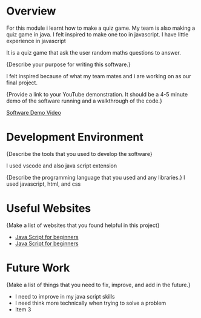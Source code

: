 # Overview

For this module i learnt how to make a quiz game. My team is also making a quiz game in java. I felt inspired to make one too in javascript. I have little experience in javascript

It is a quiz game that ask the user random maths questions to answer.

{Describe your purpose for writing this software.}

I felt inspired because of what my team mates and i are working on as our final project.

{Provide a link to your YouTube demonstration.  It should be a 4-5 minute demo of the software running and a walkthrough of the code.}

[Software Demo Video](https://youtu.be/P4X0-K1JMW4)

# Development Environment

{Describe the tools that you used to develop the software}

I used vscode and also java script extension

{Describe the programming language that you used and any libraries.}
I used javascript, html, and css

# Useful Websites

{Make a list of websites that you found helpful in this project}
* [Java Script for beginners](https://mikkegoes.com/javascript-projects-for-beginners/)
* [Java Script for beginners](https://youtu.be/W6NZfCO5SIk)

# Future Work

{Make a list of things that you need to fix, improve, and add in the future.}
* I need to improve in my java script skills
* I need think more technically when trying to solve a problem
* Item 3

